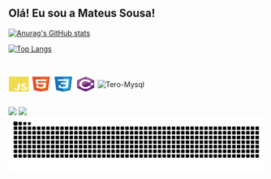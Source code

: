 ## Olá! Eu sou a Mateus Sousa!


[![Anurag's GitHub stats](https://github-readme-stats.vercel.app/api?username=Teroriata&show_icons=true&theme=dracula)](https://github.com/anuraghazra/github-readme-stats)

[![Top Langs](https://github-readme-stats.vercel.app/api/top-langs/?username=Teroriata&layout=compact&theme=dracula)](https://github.com/anuraghazra/github-readme-stats)
##

<div style="display: inline_block"><br>
  <img align="center" alt="Tero-Js" height="30" width="40" src="https://raw.githubusercontent.com/devicons/devicon/master/icons/javascript/javascript-plain.svg">
  <img align="center" alt="Tero-HTML" height="30" width="40" src="https://raw.githubusercontent.com/devicons/devicon/master/icons/html5/html5-original.svg">
  <img align="center" alt="Tero-CSS" height="30" width="40" src="https://raw.githubusercontent.com/devicons/devicon/master/icons/css3/css3-original.svg">
  <img align="center" alt="Tero-Csharp" height="30" width="40" src="https://raw.githubusercontent.com/devicons/devicon/master/icons/csharp/csharp-original.svg">
    <img align="center" alt="Tero-Mysql" height="30" width="40" src="https://cdn.jsdelivr.net/gh/devicons/devicon@latest/icons/mysql/mysql-original.svg">
</div>
  
##
 
<div> 
  <a href= https://www.instagram.com/mxmtero/ target="_blank"><img src="https://img.shields.io/badge/-Instagram-%23E4405F?style=for-the-badge&logo=instagram&logoColor=white" target="_blank"></a>
  <a href="https://www.linkedin.com/in/mateus-silva-de-sousa-641a50199/" target="_blank"><img src="https://img.shields.io/badge/-LinkedIn-%230077B5?style=for-the-badge&logo=linkedin&logoColor=white" target="_blank"></a> 
</div>

<picture>
  <source media="(prefers-color-scheme: dark)" srcset="https://raw.githubusercontent.com/Teroriata/Teroriata/output/github-contribution-grid-snake-dark.svg">
  <img alt="github contribution grid snake animation" src="https://raw.githubusercontent.com/Teroriata/Teroriata/output/github-contribution-grid-snake.svg">
</picture>